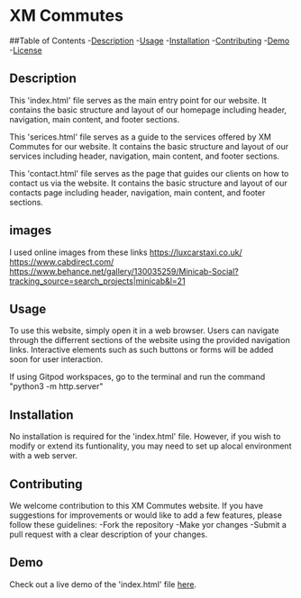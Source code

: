 # XM Commutes
##Table of Contents
-[Description](#description)
-[Usage](#usage)
-[Installation](#installation)
-[Contributing](#contributing)
-[Demo](#demo)
-[License](#license)
## Description
This 'index.html' file serves as the main entry point for our website. It contains the basic structure and layout of our homepage including header, navigation, main content, and footer sections.

This 'serices.html' file serves as a guide to the services offered by XM Commutes for our website. It contains the basic structure and layout of our services including header, navigation, main content, and footer sections.

This 'contact.html' file serves as the page that guides our clients on how to contact us via the website. It contains the basic structure and layout of our contacts page including header, navigation, main content, and footer sections.

## images
I used online images from these  links
https://luxcarstaxi.co.uk/
https://www.cabdirect.com/
https://www.behance.net/gallery/130035259/Minicab-Social?tracking_source=search_projects|minicab&l=21

## Usage
To use this website, simply open it in a web browser. Users can navigate through the differrent sections of the website using the provided navigation links. Interactive elements such as such buttons or forms will be added soon for user interaction.

If using Gitpod workspaces, go to the terminal and run the command "python3 -m http.server"
## Installation
No installation is required for the 'index.html' file. However, if you wish to modify or extend its funtionality, you may need to set up alocal environment with a web server.

## Contributing
We welcome contribution to this XM Commutes website. If you have suggestions for improvements or would like to add a few features, please follow these guidelines:
-Fork the repository
-Make yor changes
-Submit a pull request with a clear description of your changes.

## Demo
Check out a live demo of the 'index.html' file [here](https://peterkm22.github.io/taxi-24/contact.html).


